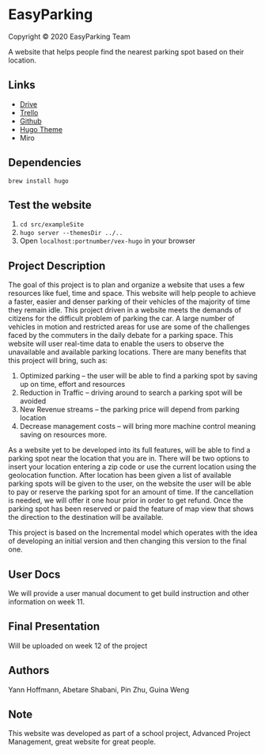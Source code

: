 # EasyParking
Copyright © 2020 EasyParking Team

A website that helps people find the nearest parking spot based on their location.

## Links
* [Drive](https://drive.google.com/drive/folders/1XeDhKQ3tBVu-bmBXwvTrYcLQpHdynRCz?usp=sharing)
* [Trello](https://trello.com/invite/b/zF3XL2sX/adb55d3d1c35d87101e189340013c3a9/project-management)
* [Github](https://github.com/Yann21/project-management)
* [Hugo Theme](https://themes.gohugo.io/vex-hugo/)
* Miro

## Dependencies
`brew install hugo`

## Test the website
1. `cd src/exampleSite`
2. `hugo server --themesDir ../..`
3. Open `localhost:portnumber/vex-hugo` in your browser

## Project Description
The goal of this project is to plan and organize a website that uses a few resources like fuel, time and space. This website will help people to achieve a faster, easier and denser parking of their vehicles of the majority of time they remain idle.
This project driven in a website meets the demands of citizens for the difficult problem of parking the car. A large number of vehicles in motion and restricted areas for use are some of the challenges faced by the commuters in the daily debate for a parking space. This website will user real-time data to enable the users to observe the unavailable and available parking locations. There are many benefits that this project will bring, such as:

1.	Optimized parking – the user will be able to find a parking spot by saving up on time, effort and resources 
2.	Reduction in Traffic – driving around to search a parking spot will be avoided 
3.	New Revenue streams – the parking price will depend from parking location 
4.	Decrease management costs – will bring more machine control meaning saving on resources more.

As a website yet to be developed into its full features, will be able to find a parking spot near the location that you are in. There will be two options to insert your location entering a zip code or use the current location using the geolocation function. After location has been given a list of available parking spots will be given to the user, on the website the user will be able to pay or reserve the parking spot for an amount of time. If the cancellation is needed, we will offer it one hour prior in order to get refund. Once the parking spot has been reserved or paid the feature of map view that shows the direction to the destination will be available. 

This project is based on the Incremental model which operates with the idea of developing an initial version and then changing this version to the final one.

## User Docs
We will provide a user manual document to get build instruction and other information on week 11.

## Final Presentation 
Will be uploaded on week 12 of the project 

## Authors
Yann Hoffmann, Abetare Shabani, Pin Zhu, Guina Weng

## Note
This website was developed as part of a school project, Advanced Project Management, great website for great people.
